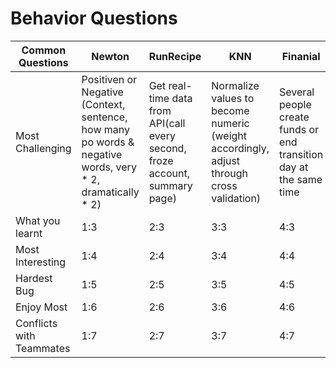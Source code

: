 # Behavior Questions

| Common Questions | Newton | RunRecipe | KNN | Finanial |
| -- | -- | -- | -- | -- |
| Most Challenging | Positiven or Negative (Context, sentence, how many po words & negative words, very * 2, dramatically * 2) | Get real-time data from API(call every second, froze account, summary page) | Normalize values to become numeric (weight accordingly, adjust through cross validation) | Several people create funds or end transition day at the same time |
| What you learnt | 1:3 | 2:3 | 3:3 | 4:3 |
| Most Interesting | 1:4 | 2:4 | 3:4 | 4:4 |
| Hardest Bug | 1:5 | 2:5 | 3:5 | 4:5 |
| Enjoy Most | 1:6 | 2:6 | 3:6 | 4:6 |
| Conflicts with Teammates | 1:7 | 2:7 | 3:7 | 4:7 |
